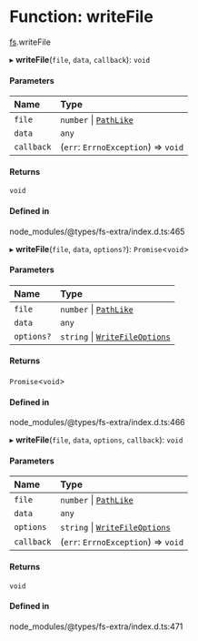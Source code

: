 # Function: writeFile

[fs](../modules/fs.md).writeFile

▸ **writeFile**(`file`, `data`, `callback`): `void`

#### Parameters

| Name | Type |
| :------ | :------ |
| `file` | `number` \| [`PathLike`](../types/fs.PathLike.md) |
| `data` | `any` |
| `callback` | (`err`: `ErrnoException`) => `void` |

#### Returns

`void`

#### Defined in

node_modules/@types/fs-extra/index.d.ts:465

▸ **writeFile**(`file`, `data`, `options?`): `Promise`<`void`\>

#### Parameters

| Name | Type |
| :------ | :------ |
| `file` | `number` \| [`PathLike`](../types/fs.PathLike.md) |
| `data` | `any` |
| `options?` | `string` \| [`WriteFileOptions`](../interfaces/fs.WriteFileOptions.md) |

#### Returns

`Promise`<`void`\>

#### Defined in

node_modules/@types/fs-extra/index.d.ts:466

▸ **writeFile**(`file`, `data`, `options`, `callback`): `void`

#### Parameters

| Name | Type |
| :------ | :------ |
| `file` | `number` \| [`PathLike`](../types/fs.PathLike.md) |
| `data` | `any` |
| `options` | `string` \| [`WriteFileOptions`](../interfaces/fs.WriteFileOptions.md) |
| `callback` | (`err`: `ErrnoException`) => `void` |

#### Returns

`void`

#### Defined in

node_modules/@types/fs-extra/index.d.ts:471
